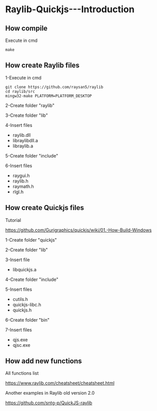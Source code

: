 # Raylib-Quickjs---Introduction


## How compile

Execute in cmd
```
make
```


## How create Raylib files

1-Execute in cmd
```
git clone https://github.com/raysan5/raylib
cd raylib/src
mingw32-make PLATFORM=PLATFORM_DESKTOP
```
2-Create folder "raylib"

3-Create folder "lib"

4-Insert files

- raylib.dll
- libraylibdll.a
- libraylib.a

5-Create folder "include"

6-Insert files

- raygui.h
- raylib.h
- raymath.h
- rlgl.h


## How create Quickjs files

Tutorial

https://github.com/Gurigraphics/quickjs/wiki/01.-How-Build-Windows

1-Create folder "quickjs"

2-Create folder "lib"

3-Insert file

- libquickjs.a

4-Create folder "include"

5-Insert files

- cutils.h
- quickjs-libc.h
- quickjs.h
 
6-Create folder "bin"

7-Insert files

- qjs.exe
- qjsc.exe


## How add new functions

All functions list

https://www.raylib.com/cheatsheet/cheatsheet.html

Another examples in Raylib old version 2.0

https://github.com/sntg-p/QuickJS-raylib







